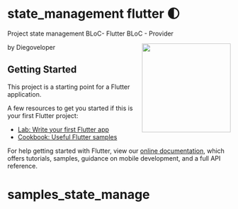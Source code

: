 # state_management flutter 🌓
Project state management BLoC- Flutter BLoC - Provider 

<img align='right' src='https://media.giphy.com/media/bcKmIWkUMCjVm/giphy.gif' width='200"'>


by Diegoveloper

## Getting Started

This project is a starting point for a Flutter application.

A few resources to get you started if this is your first Flutter project:

- [Lab: Write your first Flutter app](https://flutter.dev/docs/get-started/codelab)
- [Cookbook: Useful Flutter samples](https://flutter.dev/docs/cookbook)

For help getting started with Flutter, view our
[online documentation](https://flutter.dev/docs), which offers tutorials,
samples, guidance on mobile development, and a full API reference.
# samples_state_manage
